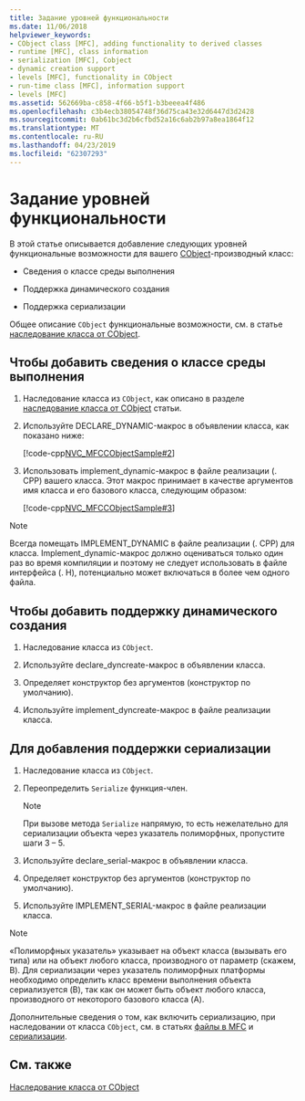 ```yaml
---
title: Задание уровней функциональности
ms.date: 11/06/2018
helpviewer_keywords:
- CObject class [MFC], adding functionality to derived classes
- runtime [MFC], class information
- serialization [MFC], Cobject
- dynamic creation support
- levels [MFC], functionality in CObject
- run-time class [MFC], information support
- levels [MFC]
ms.assetid: 562669ba-c858-4f66-b5f1-b3beeea4f486
ms.openlocfilehash: c3b4ecb38054748f36d75ca43e32d6447d3d2428
ms.sourcegitcommit: 0ab61bc3d2b6cfbd52a16c6ab2b97a8ea1864f12
ms.translationtype: MT
ms.contentlocale: ru-RU
ms.lasthandoff: 04/23/2019
ms.locfileid: "62307293"
---
```

# <a name="specifying-levels-of-functionality"></a>Задание уровней функциональности

В этой статье описывается добавление следующих уровней функциональные возможности для вашего [CObject](../mfc/reference/cobject-class.md)-производный класс:

- Сведения о классе среды выполнения

- Поддержка динамического создания

- Поддержка сериализации

Общее описание `CObject` функциональные возможности, см. в статье [наследование класса от CObject](../mfc/deriving-a-class-from-cobject.md).

## <a name="to-add-run-time-class-information"></a>Чтобы добавить сведения о классе среды выполнения

1. Наследование класса из `CObject`, как описано в разделе [наследование класса от CObject](../mfc/deriving-a-class-from-cobject.md) статьи.

1. Используйте DECLARE_DYNAMIC-макрос в объявлении класса, как показано ниже:

   [!code-cpp[NVC_MFCCObjectSample#2](../mfc/codesnippet/cpp/specifying-levels-of-functionality_1.h)]

1. Использовать implement_dynamic-макрос в файле реализации (. CPP) вашего класса. Этот макрос принимает в качестве аргументов имя класса и его базового класса, следующим образом:

   [!code-cpp[NVC_MFCCObjectSample#3](../mfc/codesnippet/cpp/specifying-levels-of-functionality_2.cpp)]

> [!NOTE]
> Всегда помещать IMPLEMENT_DYNAMIC в файле реализации (. CPP) для класса. Implement_dynamic-макрос должно оцениваться только один раз во время компиляции и поэтому не следует использовать в файле интерфейса (. H), потенциально может включаться в более чем одного файла.

## <a name="to-add-dynamic-creation-support"></a>Чтобы добавить поддержку динамического создания

1. Наследование класса из `CObject`.

1. Используйте declare_dyncreate-макрос в объявлении класса.

1. Определяет конструктор без аргументов (конструктор по умолчанию).

1. Используйте implement_dyncreate-макрос в файле реализации класса.

## <a name="to-add-serialization-support"></a>Для добавления поддержки сериализации

1. Наследование класса из `CObject`.

1. Переопределить `Serialize` функция-член.

   > [!NOTE]
   > При вызове метода `Serialize` напрямую, то есть нежелательно для сериализации объекта через указатель полиморфных, пропустите шаги 3 – 5.

1. Используйте declare_serial-макрос в объявлении класса.

1. Определяет конструктор без аргументов (конструктор по умолчанию).

1. Используйте IMPLEMENT_SERIAL-макрос в файле реализации класса.

> [!NOTE]
> «Полиморфных указатель» указывает на объект класса (вызывать его типа) или на объект любого класса, производного от параметр (скажем, B). Для сериализации через указатель полиморфных платформы необходимо определить класс времени выполнения объекта сериализуется (B), так как он может быть объект любого класса, производного от некоторого базового класса (A).

Дополнительные сведения о том, как включить сериализацию, при наследовании от класса `CObject`, см. в статьях [файлы в MFC](../mfc/files-in-mfc.md) и [сериализации](../mfc/serialization-in-mfc.md).

## <a name="see-also"></a>См. также

[Наследование класса от CObject](../mfc/deriving-a-class-from-cobject.md)
